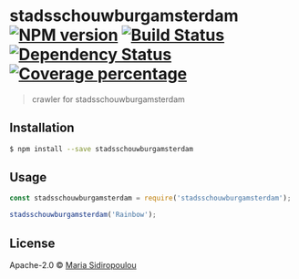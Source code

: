 # stadsschouwburgamsterdam [![NPM version][npm-image]][npm-url] [![Build Status][travis-image]][travis-url] [![Dependency Status][daviddm-image]][daviddm-url] [![Coverage percentage][coveralls-image]][coveralls-url]
> crawler for stadsschouwburgamsterdam

## Installation

```sh
$ npm install --save stadsschouwburgamsterdam
```

## Usage

```js
const stadsschouwburgamsterdam = require('stadsschouwburgamsterdam');

stadsschouwburgamsterdam('Rainbow');
```
## License

Apache-2.0 © [Maria Sidiropoulou](https://github.com/marouli)


[npm-image]: https://badge.fury.io/js/stadsschouwburgamsterdam.svg
[npm-url]: https://npmjs.org/package/stadsschouwburgamsterdam
[travis-image]: https://travis-ci.org/marouli/stadsschouwburgamsterdam.svg?branch=master
[travis-url]: https://travis-ci.org/marouli/stadsschouwburgamsterdam
[daviddm-image]: https://david-dm.org/marouli/stadsschouwburgamsterdam.svg?theme=shields.io
[daviddm-url]: https://david-dm.org/marouli/stadsschouwburgamsterdam
[coveralls-image]: https://coveralls.io/repos/marouli/stadsschouwburgamsterdam/badge.svg
[coveralls-url]: https://coveralls.io/r/marouli/stadsschouwburgamsterdam
